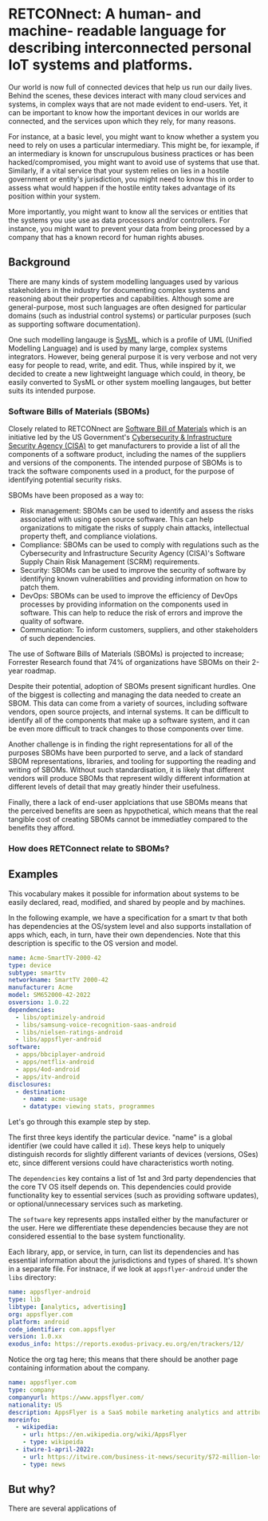 # RETCONnect: A human- and machine- readable language for describing interconnected personal IoT systems and platforms.

Our world is now full of connected devices that help us run our daily lives.  Behind the scenes, these devices interact with many cloud services and systems, in complex ways that are not made evident to end-users. Yet, it can be important to know how the important devices in our worlds are connected, and the services upon which they rely, for many reasons.  

For instance, at a basic level, you might want to know whether a system you need to rely on uses a particular intermediary.  This might be, for iexample, if an intermediary is known for unscrupulous business practices or has been hacked/compromised, you might want to avoid use of systems that use that.  Similarly, if a vital service that your system relies on lies in a hostile government or entity's jurisdiction, you might need to know this in order to assess what would happen if the hostile entity takes advantage of its position within your system.

More importantly, you might want to know all the services or entities that the systems you use use as data processors and/or controllers. For instance, you might want to prevent your data from being processed by a company that has a known record for human rights abuses.

## Background

There are many kinds of system modelling languages used by various stakeholders in the industry for documenting complex systems and reasoning about their properties and capabilities.  Although some are general-purpose, most such languages are often designed for particular domains (such as industrial control systems) or particular purposes (such as supporting software documentation).

One such modelling langauge is [SysML](https://sysml.org/sysml-partners/), which is a profile of UML (Unified Modelling Language) and is used by many large, complex systems integrators.  However, being general purpose it is very verbose and not very easy for people to read, write, and edit. Thus, while inspired by it, we decided to create a new lightweight language which could, in theory, be easily converted to SysML or other system moelling langauges, but better suits its intended purpose.

### Software Bills of Materials (SBOMs)

Closely related to RETCONnect are [Software Bill of Materials](https://www.cisa.gov/sbom) which is an initiative led by the US Government's [Cybersecurity & Infrastructure Security Agency (CISA)](https://cisa.gov) to get manufacturers to provide a list of all the components of a software product, including the names of the suppliers and versions of the components. The intended purpose of SBOMs is to track the software components used in a product, for the purpose of identifying potential security risks. 

SBOMs have been proposed as a way to: 
- Risk management: SBOMs can be used to identify and assess the risks associated with using open source software. This can help organizations to mitigate the risks of supply chain attacks, intellectual property theft, and compliance violations.
- Compliance: SBOMs can be used to comply with regulations such as the Cybersecurity and Infrastructure Security Agency (CISA)'s Software Supply Chain Risk Management (SCRM) requirements.
- Security: SBOMs can be used to improve the security of software by identifying known vulnerabilities and providing information on how to patch them.
- DevOps: SBOMs can be used to improve the efficiency of DevOps processes by providing information on the components used in software. This can help to reduce the risk of errors and improve the quality of software.
- Communication: To inform customers, suppliers, and other stakeholders of such dependencies.
  
The use of Software Bills of Materials (SBOMs) is projected to increase; Forrester Research found that 74% of organizations have SBOMs on their 2-year roadmap. 

Despite their potential, adoption of SBOMs present significant hurdles.  One of the biggest  is collecting and managing the data needed to create an SBOM. This data can come from a variety of sources, including software vendors, open source projects, and internal systems. It can be difficult to identify all of the components that make up a software system, and it can be even more difficult to track changes to those components over time.

Another challenge is in finding the right representations for all of the purposes SBOMs have been purported to serve, and a lack of standard SBOM representations, libraries, and tooling for supporting the reading and writing of SBOMs. Without such standardisation, it is likely that different vendors will produce SBOMs that represent wildly different information at different levels of detail that may greatly hinder their usefulness.

Finally, there a lack of end-user applciations that use SBOMs means that the perceived benefits are seen as hpypothetical, which means that the real tangible cost of creating SBOMs cannot be immediatley compared to the benefits they afford. 

### How does RETConnect relate to SBOMs?

## Examples

This vocabulary makes it possible for information about systems to be easily declared, read, modified, and shared by people and by machines. 

In the following example, we have a specification for a smart tv that both has dependencies at the OS/system level and also supports installation of apps which, each, in turn, have their own dependencies.  Note that this description is specific to the OS version and model. 

```yaml
name: Acme-SmartTV-2000-42
type: device
subtype: smarttv
networkname: SmartTV 2000-42
manufacturer: Acme
model: SM652000-42-2022
osversion: 1.0.22
dependencies:
  - libs/optimizely-android
  - libs/samsung-voice-recognition-saas-android
  - libs/nielsen-ratings-android
  - libs/appsflyer-android
software:
  - apps/bbciplayer-android
  - apps/netflix-android
  - apps/4od-android
  - apps/itv-android
disclosures:
  - destination: 
    - name: acme-usage
    - datatype: viewing stats, programmes
```

Let's go through this example step by step.

The first three keys identify the particular device. "name" is a global identifier (we could have called it `id`).  These keys help to uniquely distinguish records for slightly different variants of devices (versions, OSes) etc, since different versions could have characteristics worth noting.

The `dependencies` key contains a list of 1st and 3rd party dependencies that the core TV OS itself depends on. This dependencies could provide functionality key to essential services (such as providing software updates), or optional/unnecessary services such as marketing.

The `software` key represents apps installed either by the manufacturer or the user. Here we differentiate these dependencies because they are not considered essential to the base system functionality.

Each library, app, or service, in turn, can list its dependencies and has essential information about the jurisdictions and types of shared. It's shown in a separate file. For instnace, if we look at `appsflyer-android` under the `libs` directory:

```yaml
name: appsflyer-android
type: lib
libtype: [analytics, advertising]
org: appsflyer.com
platform: android
code_identifier: com.appsflyer
version: 1.0.xx
exodus_info: https://reports.exodus-privacy.eu.org/en/trackers/12/
```

Notice the org tag here; this means that there should be another page containing information about the company.

```yaml
name: appsflyer.com
type: company
companyurl: https://www.appsflyer.com/
nationality: US
description: AppsFlyer is a SaaS mobile marketing analytics and attribution platform, headquartered in San Francisco, California
moreinfo:
  - wikipedia:
    - url: https://en.wikipedia.org/wiki/AppsFlyer
    - type: wikipeida
  - itwire-1-april-2022:
    - url: https://itwire.com/business-it-news/security/$72-million-lost-in-mobile-app-ad-fraud-appsflyer.html
    - type: news
```

## But why?

There are several applications of 
